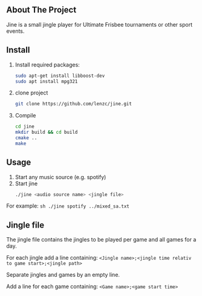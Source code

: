 ## About The Project
Jine is a small jingle player for Ultimate Frisbee tournaments or other sport events.

## Install
 1. Install required packages:
	```sh
	sudo apt-get install libboost-dev
	sudo apt install mpg321
	```

 2. clone project
    ```sh
	git clone https://github.com/lenzc/jine.git
	```
 3. Compile
	```sh
	cd jine
	mkdir build && cd build
	cmake ..
	make
	```

## Usage
1. Start any music source (e.g. spotify)
2. Start jine
	```sh
	./jine <audio source name> <jingle file>
	```
For example:
	```sh
	./jine spotify ../mixed_sa.txt
	```


## Jingle file
The jingle file contains the jingles to be played per game and all games for a day.

For each jingle add a line containing:
	`<Jingle name>;<jingle time relativ to game start>;<jingle path>`

Separate jingles and games by an empty line.

Add a line for each game containing:
	`<Game name>;<game start time>`
